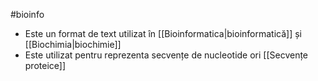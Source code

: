 #bioinfo 
- Este un format de text utilizat în [[Bioinformatica|bioinformatică]] și [[Biochimia|biochimie]]
- Este utilizat pentru reprezenta secvențe de nucleotide ori [[Secvențe proteice]]
